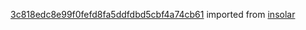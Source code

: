 [3c818edc8e99f0fefd8fa5ddfdbd5cbf4a74cb61](https://github.com/insolar/insolar/commit/3c818edc8e99f0fefd8fa5ddfdbd5cbf4a74cb61) imported from [insolar](https://github.com/insolar/insolar)
